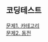 ## 코딩테스트
<a href="https://github.com/taz-dev/codingTest/tree/master/src/main/java/com/hanteo/test/board">문제1. 카테고리</a><br>
<a href="https://github.com/taz-dev/codingTest/tree/master/src/main/java/com/hanteo/test/coin">문제2. 동전</a>
